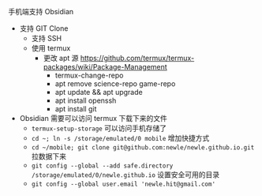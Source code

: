 手机端支持 Obsidian
* 支持 GIT Clone
	* 支持 SSH
	* 使用 termux
		* 更改 apt 源 https://github.com/termux/termux-packages/wiki/Package-Management
			* termux-change-repo
			* apt remove science-repo game-repo
			* apt update  && apt upgrade
			* apt install openssh
			* apt install git
* Obsidian 需要可以访问 termux 下载下来的文件
	* `termux-setup-storage` 可以访问手机存储了
	* `cd ~; ln -s /storage/emulated/0 mobile` 增加快捷方式
	* `cd ~/mobile; git clone git@github.com:newle/newle.github.io.git` 拉数据下来
	* `git config --global --add safe.directory /storage/emulated/0/newle.github.io` 设置安全可用的目录
	* `git config --global user.email 'newle.hit@gmail.com'`